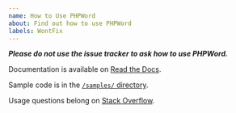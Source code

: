 ```yaml
---
name: How to Use PHPWord
about: Find out how to use PHPWord
labels: WontFix
---
```


**_Please do not use the issue tracker to ask how to use PHPWord._**

Documentation is available on [Read the Docs](https://phpword.readthedocs.io/en/latest/).

Sample code is in the [`/samples/` directory](https://github.com/PHPOffice/PHPWord/tree/develop/samples).

Usage questions belong on [Stack Overflow](https://stackoverflow.com/questions/tagged/phpword).
